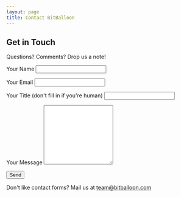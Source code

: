 ```yaml
---
layout: page
title: Contact BitBalloon
---
```


## Get in Touch

Questions? Comments? Drop us a note!

<form accept-charset="UTF-8" name="contact" action="/contact" method="post" netlify-honeypot="title">
  <p>
    <label>Your Name</label>
    <input name="name" type="text" required>
  </p>
  <p>
    <label>Your Email</label>
    <input name="email" type="email" required>
  </p>
  <p class="honey">
    <label>Your Title (don't fill in if you're human)</label>
    <input name="title" type="text">
  </p>
  <p>
    <label>Your Message</label>
    <textarea name="message" rows="10" required></textarea>
  </p>
  <button class="primary-button contact" type="submit">Send</button>
</form>

Don't like contact forms? Mail us at <a href="mailto:team@bitballoon.com">team@bitballoon.com</a>
